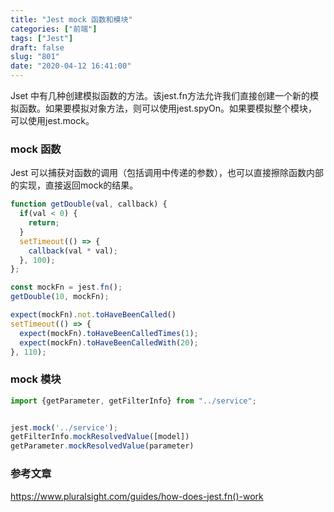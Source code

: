 ```yaml
---
title: "Jest mock 函数和模块"
categories: ["前端"]
tags: ["Jest"]
draft: false
slug: "801"
date: "2020-04-12 16:41:00"
---
```


Jset 中有几种创建模拟函数的方法。该jest.fn方法允许我们直接创建一个新的模拟函数。如果要模拟对象方法，则可以使用jest.spyOn。如果要模拟整个模块，可以使用jest.mock。
### mock 函数
Jest 可以捕获对函数的调用（包括调用中传递的参数），也可以直接擦除函数内部的实现，直接返回mock的结果。

```js
function getDouble(val, callback) {
  if(val < 0) {
    return;
  }
  setTimeout(() => {
    callback(val * val);
  }, 100);
};

const mockFn = jest.fn();
getDouble(10, mockFn);

expect(mockFn).not.toHaveBeenCalled()
setTimeout(() => {
  expect(mockFn).toHaveBeenCalledTimes(1);
  expect(mockFn).toHaveBeenCalledWith(20);
}, 110);

```

### mock 模块

```js
import {getParameter, getFilterInfo} from "../service";


jest.mock('../service');
getFilterInfo.mockResolvedValue([model])
getParameter.mockResolvedValue(parameter)
```

### 参考文章
https://www.pluralsight.com/guides/how-does-jest.fn()-work
